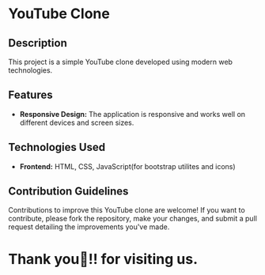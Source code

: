 # YouTube Clone


## Description
This project is a simple YouTube clone developed using modern web technologies.


## Features
- **Responsive Design:** The application is responsive and works well on different devices and screen sizes.


## Technologies Used
- **Frontend:** HTML, CSS, JavaScript(for bootstrap utilites and icons)


## Contribution Guidelines
Contributions to improve this YouTube clone are welcome! If you want to contribute, please fork the repository, make your changes, and submit a pull request detailing the improvements you've made.

# Thank you💌!! for visiting us.
